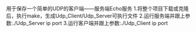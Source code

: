 用于保存一个简单的UDP的客户端——服务端Echo服务
1.将整个项目下载或克隆后，执行make，生成Udp_Client/Udp_Server可执行文件
2.运行服务端并跟上参数:./Udp_Server ip port 
3.运行客户端并跟上参数:./Udp_Client ip port
